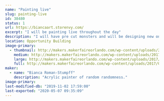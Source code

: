 ```yaml
---
name: "Painting live"
slug: painting-live
id: 38480
status: 1
url: https://biancaart.storenvy.com/
excerpt: "I will be painting live throughout the day"
description: "I will have pre cut monsters and will be designing new ones on the spot while painting them live."
location: Opportunity Building
image-primary:
  - thumbnail: http://makers.makerfaireorlando.com/wp-content/uploads/2017/07/monsters-150x150.jpg
    medium: http://makers.makerfaireorlando.com/wp-content/uploads/2017/07/monsters-297x300.jpg
    large: http://makers.makerfaireorlando.com/wp-content/uploads/2017/07/monsters-1013x1024.jpg
    full: http://makers.makerfaireorlando.com/wp-content/uploads/2017/07/monsters.jpg
maker:
  - name: "Bianca Roman-Stumpff"
    description: "Acrylic painter of random randomness."
image-primary: 
last-modified-db: "2019-11-02 17:59:00"
last-exported: "2020-05-07 09:35:09"
---
```


